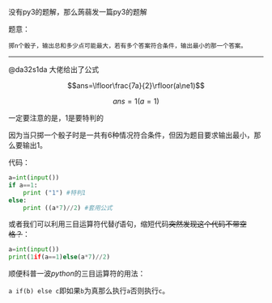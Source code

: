 没有py3的题解，那么蒟蒻发一篇py3的题解

题意：
```
掷n个骰子，输出总和多少点可能最大，若有多个答案符合条件，输出最小的那一个答案。
```

------------


@da32s1da 大佬给出了公式

$$ans=\lfloor\frac{7a}{2}\rfloor(a\ne1)$$

$$ans=1(a=1)$$

一定要注意的是，$1$是要特判的

因为当只掷一个骰子时是一共有$6$种情况符合条件，但因为题目要求输出最小，那么要输出$1$。

代码：
```python
a=int(input())
if a==1:
    print ("1") #特判1
else:
    print ((a*7)//2) #套用公式
```
或者我们可以利用三目运算符代替$if$语句，缩短代码~~突然发现这个代码不带空格？~~：
```python
a=int(input())
print(1if(a==1)else(a*7)//2)
```
顺便科普一波$python$的三目运算符的用法：

``a if(b) else c``即如果``b``为真那么执行``a``否则执行``c``。